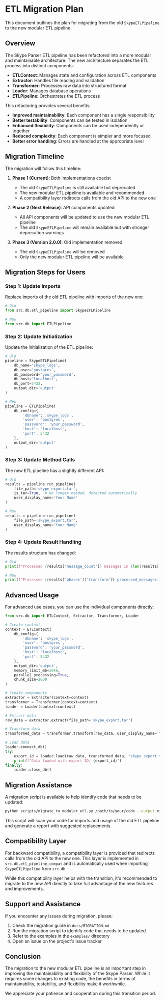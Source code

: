 # ETL Migration Plan

This document outlines the plan for migrating from the old `SkypeETLPipeline` to the new modular ETL pipeline.

## Overview

The Skype Parser ETL pipeline has been refactored into a more modular and maintainable architecture. The new architecture separates the ETL process into distinct components:

- **ETLContext**: Manages state and configuration across ETL components
- **Extractor**: Handles file reading and validation
- **Transformer**: Processes raw data into structured format
- **Loader**: Manages database operations
- **ETLPipeline**: Orchestrates the ETL process

This refactoring provides several benefits:

- **Improved maintainability**: Each component has a single responsibility
- **Better testability**: Components can be tested in isolation
- **Enhanced flexibility**: Components can be used independently or together
- **Reduced complexity**: Each component is simpler and more focused
- **Better error handling**: Errors are handled at the appropriate level

## Migration Timeline

The migration will follow this timeline:

1. **Phase 1 (Current)**: Both implementations coexist
   - The old `SkypeETLPipeline` is still available but deprecated
   - The new modular ETL pipeline is available and recommended
   - A compatibility layer redirects calls from the old API to the new one

2. **Phase 2 (Next Release)**: API components updated
   - All API components will be updated to use the new modular ETL pipeline
   - The old `SkypeETLPipeline` will remain available but with stronger deprecation warnings

3. **Phase 3 (Version 2.0.0)**: Old implementation removed
   - The old `SkypeETLPipeline` will be removed
   - Only the new modular ETL pipeline will be available

## Migration Steps for Users

### Step 1: Update Imports

Replace imports of the old ETL pipeline with imports of the new one:

```python
# Old
from src.db.etl_pipeline import SkypeETLPipeline

# New
from src.db import ETLPipeline
```

### Step 2: Update Initialization

Update the initialization of the ETL pipeline:

```python
# Old
pipeline = SkypeETLPipeline(
    db_name='skype_logs',
    db_user='postgres',
    db_password='your_password',
    db_host='localhost',
    db_port=5432,
    output_dir='output'
)

# New
pipeline = ETLPipeline(
    db_config={
        'dbname': 'skype_logs',
        'user': 'postgres',
        'password': 'your_password',
        'host': 'localhost',
        'port': 5432
    },
    output_dir='output'
)
```

### Step 3: Update Method Calls

The new ETL pipeline has a slightly different API:

```python
# Old
results = pipeline.run_pipeline(
    file_path='skype_export.tar',
    is_tar=True,  # No longer needed, detected automatically
    user_display_name='Your Name'
)

# New
results = pipeline.run_pipeline(
    file_path='skype_export.tar',
    user_display_name='Your Name'
)
```

### Step 4: Update Result Handling

The results structure has changed:

```python
# Old
print(f"Processed {results['message_count']} messages in {len(results['conversations'])} conversations")

# New
print(f"Processed {results['phases']['transform']['processed_messages']} messages")
```

## Advanced Usage

For advanced use cases, you can use the individual components directly:

```python
from src.db import ETLContext, Extractor, Transformer, Loader

# Create context
context = ETLContext(
    db_config={
        'dbname': 'skype_logs',
        'user': 'postgres',
        'password': 'your_password',
        'host': 'localhost',
        'port': 5432
    },
    output_dir='output',
    memory_limit_mb=2048,
    parallel_processing=True,
    chunk_size=2000
)

# Create components
extractor = Extractor(context=context)
transformer = Transformer(context=context)
loader = Loader(context=context)

# Extract data
raw_data = extractor.extract(file_path='skype_export.tar')

# Transform data
transformed_data = transformer.transform(raw_data, user_display_name='Your Name')

# Load data
loader.connect_db()
try:
    export_id = loader.load(raw_data, transformed_data, 'skype_export.tar')
    print(f"Data loaded with export ID: {export_id}")
finally:
    loader.close_db()
```

## Migration Assistance

A migration script is available to help identify code that needs to be updated:

```bash
python scripts/migrate_to_modular_etl.py /path/to/your/code --output migration_report.txt
```

This script will scan your code for imports and usage of the old ETL pipeline and generate a report with suggested replacements.

## Compatibility Layer

For backward compatibility, a compatibility layer is provided that redirects calls from the old API to the new one. This layer is implemented in `src.db.etl_pipeline_compat` and is automatically used when importing `SkypeETLPipeline` from `src.db`.

While this compatibility layer helps with the transition, it's recommended to migrate to the new API directly to take full advantage of the new features and improvements.

## Support and Assistance

If you encounter any issues during migration, please:

1. Check the migration guide in `docs/MIGRATION.md`
2. Run the migration script to identify code that needs to be updated
3. Refer to the examples in the `examples/` directory
4. Open an issue on the project's issue tracker

## Conclusion

The migration to the new modular ETL pipeline is an important step in improving the maintainability and flexibility of the Skype Parser. While it requires some changes to existing code, the benefits in terms of maintainability, testability, and flexibility make it worthwhile.

We appreciate your patience and cooperation during this transition period.